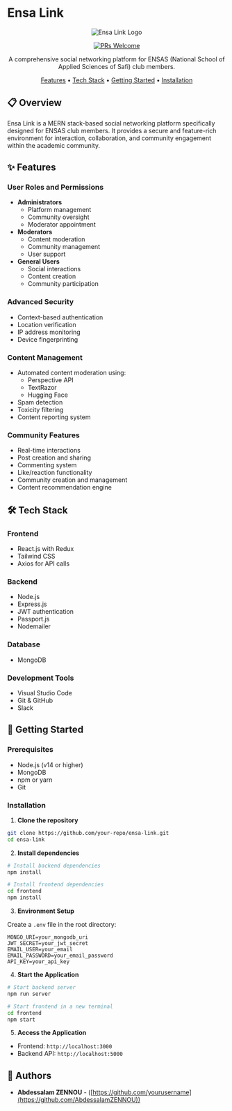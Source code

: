 # Ensa Link

<div align="center">

![Ensa Link Logo](https://your-logo-url.png)

[![PRs Welcome](https://img.shields.io/badge/PRs-welcome-brightgreen.svg)](CONTRIBUTING.md)

A comprehensive social networking platform for ENSAS (National School of Applied Sciences of Safi) club members.

[Features](#features) • [Tech Stack](#tech-stack) • [Getting Started](#getting-started) • [Installation](#installation)

</div>

## 📋 Overview

Ensa Link is a MERN stack-based social networking platform specifically designed for ENSAS club members. It provides a secure and feature-rich environment for interaction, collaboration, and community engagement within the academic community.

## ✨ Features

### User Roles and Permissions
- **Administrators**
  - Platform management
  - Community oversight
  - Moderator appointment
- **Moderators**
  - Content moderation
  - Community management
  - User support
- **General Users**
  - Social interactions
  - Content creation
  - Community participation

### Advanced Security
- Context-based authentication
- Location verification
- IP address monitoring
- Device fingerprinting

### Content Management
- Automated content moderation using:
  - Perspective API
  - TextRazor
  - Hugging Face
- Spam detection
- Toxicity filtering
- Content reporting system

### Community Features
- Real-time interactions
- Post creation and sharing
- Commenting system
- Like/reaction functionality
- Community creation and management
- Content recommendation engine

## 🛠️ Tech Stack

### Frontend
- React.js with Redux
- Tailwind CSS
- Axios for API calls

### Backend
- Node.js
- Express.js
- JWT authentication
- Passport.js
- Nodemailer

### Database
- MongoDB

### Development Tools
- Visual Studio Code
- Git & GitHub
- Slack

## 🚀 Getting Started

### Prerequisites
- Node.js (v14 or higher)
- MongoDB
- npm or yarn
- Git

### Installation

1. **Clone the repository**
```bash
git clone https://github.com/your-repo/ensa-link.git
cd ensa-link
```

2. **Install dependencies**
```bash
# Install backend dependencies
npm install

# Install frontend dependencies
cd frontend
npm install
```

3. **Environment Setup**

Create a `.env` file in the root directory:
```env
MONGO_URI=your_mongodb_uri
JWT_SECRET=your_jwt_secret
EMAIL_USER=your_email
EMAIL_PASSWORD=your_email_password
API_KEY=your_api_key
```

4. **Start the Application**
```bash
# Start backend server
npm run server

# Start frontend in a new terminal
cd frontend
npm start
```

5. **Access the Application**
- Frontend: `http://localhost:3000`
- Backend API: `http://localhost:5000`

## 👥 Authors

- **Abdessalam ZENNOU**  - ([https://github.com/yourusername](https://github.com/AbdessalamZENNOU))

